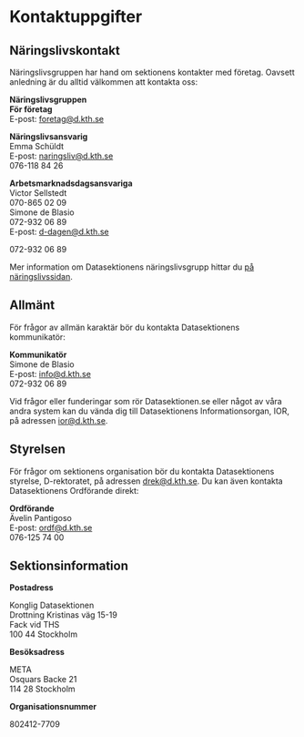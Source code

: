 # Kontaktuppgifter

## Näringslivskontakt

Näringslivsgruppen har hand om sektionens kontakter med företag. Oavsett
anledning är du alltid välkommen att kontakta oss:

**Näringslivsgruppen**<br />
**För företag**   
E-post: [foretag@d.kth.se](mailto:foretag@d.kth.se)

**Näringslivsansvarig**<br />
Emma Schüldt<br />
E-post: [naringsliv@d.kth.se](mailto:naringsliv@d.kth.se)<br />
076-118 84 26

**Arbetsmarknadsdagsansvariga**<br />
Victor Sellstedt <br />
070-865 02 09 <br />
Simone de Blasio <br />
072-932 06 89 <br />
E-post: [d-dagen@d.kth.se](mailto:d-dagen@d.kth.se)<br />

072-932 06 89

Mer information om Datasektionens näringslivsgrupp hittar du [på näringslivssidan](/naringsliv).


## Allmänt

För frågor av allmän karaktär bör du kontakta Datasektionens kommunikatör:

**Kommunikatör**<br />
Simone de Blasio<br />
E-post: [info@d.kth.se](mailto:info@d.kth.se)<br />
072-932 06 89

Vid frågor eller funderingar som rör Datasektionen.se eller något av våra andra system kan du vända dig till Datasektionens Informationsorgan, IOR, på adressen [ior@d.kth.se](mailto:ior@d.kth.se).

## Styrelsen

För frågor om sektionens organisation bör du kontakta Datasektionens styrelse,
D-rektoratet, på adressen [drek@d.kth.se](mailto:drek@d.kth.se). Du kan
även kontakta Datasektionens Ordförande direkt:

**Ordförande**<br />
Ävelin Pantigoso<br />
E-post: [ordf@d.kth.se](mailto:ordf@d.kth.se)<br />
076-125 74 00 

## Sektionsinformation

**Postadress**

Konglig Datasektionen<br />
Drottning Kristinas väg 15-19<br />
Fack vid THS<br />
100 44 Stockholm

**Besöksadress**

META<br />
Osquars Backe 21<br />
114 28 Stockholm

**Organisationsnummer**

802412-7709
